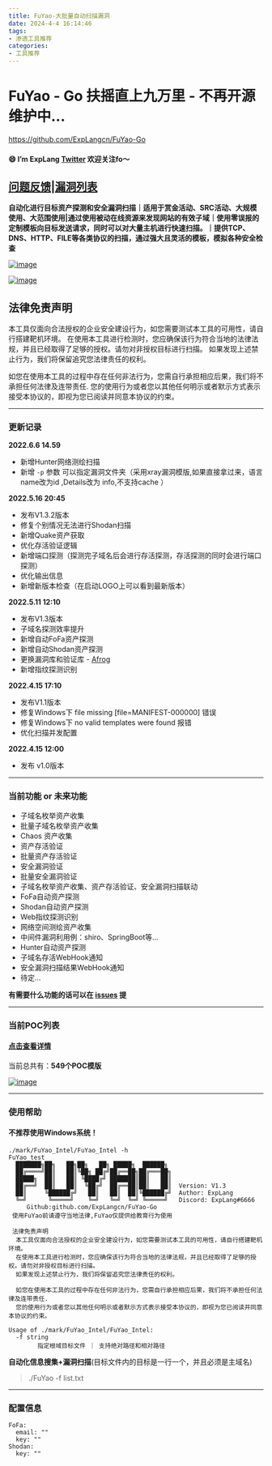 ```yaml
---
title: FuYao-大批量自动扫描漏洞
date: 2024-4-4 16:14:46
tags:
- 渗透工具推荐
categories:
- 工具推荐
---
```




# FuYao - Go 扶摇直上九万里 - 不再开源 维护中...

https://github.com/ExpLangcn/FuYao-Go

#### 😄 I’m ExpLang [**Twitter**](https://twitter.com/ExpLang_Cn) 欢迎关注fo～



## [问题反馈](https://github.com/ExpLangcn/FuYao-Go/issues)|[漏洞列表](https://github.com/ExpLangcn/FuYao-Go/blob/main/README.md#漏洞列表)



**自动化进行目标资产探测和安全漏洞扫描｜适用于赏金活动、SRC活动、大规模使用、大范围使用|通过使用被动在线资源来发现网站的有效子域｜使用零误报的定制模板向目标发送请求，同时可以对大量主机进行快速扫描。｜提供TCP、DNS、HTTP、FILE等各类协议的扫描，通过强大且灵活的模板，模拟各种安全检查**

[![image](https://user-images.githubusercontent.com/52586866/168596909-c0f95cff-1460-4af7-8d4a-7e5afde3f30e.png)](https://user-images.githubusercontent.com/52586866/168596909-c0f95cff-1460-4af7-8d4a-7e5afde3f30e.png)

[![image](https://user-images.githubusercontent.com/52586866/168596925-b2a50a21-df0a-433d-8424-cd2d5386b5be.png)](https://user-images.githubusercontent.com/52586866/168596925-b2a50a21-df0a-433d-8424-cd2d5386b5be.png)

## 法律免责声明



本工具仅面向合法授权的企业安全建设行为，如您需要测试本工具的可用性，请自行搭建靶机环境。 在使用本工具进行检测时，您应确保该行为符合当地的法律法规，并且已经取得了足够的授权。请勿对非授权目标进行扫描。 如果发现上述禁止行为，我们将保留追究您法律责任的权利。

如您在使用本工具的过程中存在任何非法行为，您需自行承担相应后果，我们将不承担任何法律及连带责任. 您的使用行为或者您以其他任何明示或者默示方式表示接受本协议的，即视为您已阅读并同意本协议的约束。

------

### 更新记录



**2022.6.6 14.59**

- 新增Hunter网络测绘扫描
- 新增 `-p` 参数 可以指定漏洞文件夹（采用xray漏洞模版,如果直接拿过来，语言name改为id ,Details改为 info,不支持cache ）

**2022.5.16 20:45**

- 发布V1.3.2版本
- 修复个别情况无法进行Shodan扫描
- 新增Quake资产获取
- 优化存活验证逻辑
- 新增端口探测（探测完子域名后会进行存活探测，存活探测的同时会进行端口探测）
- 优化输出信息
- 新增新版本检查（在启动LOGO上可以看到最新版本）

**2022.5.11 12:10**

- 发布V1.3版本
- 子域名探测效率提升
- 新增自动FoFa资产探测
- 新增自动Shodan资产探测
- 更换漏洞库和验证库 - [Afrog](https://github.com/ExpLangcn/FuYao-Go)
- 新增指纹探测识别

**2022.4.15 17:10**

- 发布V1.1版本
- 修复Windows下 file missing [file=MANIFEST-000000] 错误
- 修复Windows下 no valid templates were found 报错
- 优化扫描并发配置

**2022.4.15 12:00**

- 发布 v1.0版本

------

### 当前功能 or 未来功能



-  子域名枚举资产收集
-  批量子域名枚举资产收集
-  Chaos 资产收集
-  资产存活验证
-  批量资产存活验证
-  安全漏洞验证
-  批量安全漏洞验证
-  子域名枚举资产收集、资产存活验证、安全漏洞扫描联动
-  FoFa自动资产探测
-  Shodan自动资产探测
-  Web指纹探测识别
-  网络空间测绘资产收集
-  中间件漏洞利用例：shiro、SpringBoot等...
-  Hunter自动资产探测
-  子域名存活WebHook通知
-  安全漏洞扫描结果WebHook通知
-  待定...

**有需要什么功能的话可以在 [issues](https://github.com/ExpLangcn/FuYao-Go/issues) 提**

------

### 当前POC列表



#### [点击查看详情](https://github.com/ExpLangcn/FuYao-Go/blob/main/README.md#漏洞列表)



当前总共有：**549个POC模版**

[![image](https://user-images.githubusercontent.com/52586866/167674307-3a3e39f9-3a76-4132-ba23-7bff624307e3.png)](https://user-images.githubusercontent.com/52586866/167674307-3a3e39f9-3a76-4132-ba23-7bff624307e3.png)

------

### 使用帮助



#### 不推荐使用Windows系统！



```
./mark/FuYao_Intel/FuYao_Intel -h                                                                                                                                                                          FuYao_test
  ███████╗██╗   ██╗██╗   ██╗ █████╗  ██████╗
  ██╔════╝██║   ██║╚██╗ ██╔╝██╔══██╗██╔═══██╗
  █████╗  ██║   ██║ ╚████╔╝ ███████║██║   ██║
  ██╔══╝  ██║   ██║  ╚██╔╝  ██╔══██║██║   ██║  Version: V1.3
  ██║     ╚██████╔╝   ██║   ██║  ██║╚██████╔╝  Author: ExpLang
  ╚═╝      ╚═════╝    ╚═╝   ╚═╝  ╚═╝ ╚═════╝   Discord: ExpLang#6666
     Github:github.com/ExpLangcn/FuYao-Go
 使用FuYao前请遵守当地法律,FuYao仅提供给教育行为使用

 法律免责声明
  本工具仅面向合法授权的企业安全建设行为，如您需要测试本工具的可用性，请自行搭建靶机环境。
  在使用本工具进行检测时，您应确保该行为符合当地的法律法规，并且已经取得了足够的授权。请勿对非授权目标进行扫描。
  如果发现上述禁止行为，我们将保留追究您法律责任的权利。

  如您在使用本工具的过程中存在任何非法行为，您需自行承担相应后果，我们将不承担任何法律及连带责任.
  您的使用行为或者您以其他任何明示或者默示方式表示接受本协议的，即视为您已阅读并同意本协议的约束。

Usage of ./mark/FuYao_Intel/FuYao_Intel:
  -f string
        指定根域目标文件 ｜ 支持绝对路径和相对路径
```



**自动化信息搜集+漏洞扫描**(目标文件内的目标是一行一个，并且必须是主域名)

> ./FuYao -f list.txt

------

### 配置信息



```
FoFa:
  email: ""
  key: ""
Shodan:
  key: ""
```